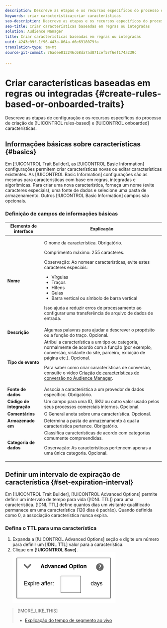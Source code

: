```yaml
---
description: Descreve as etapas e os recursos específicos do processo de criação de características integradas e baseadas em regras.
keywords: criar característica;criar características
seo-description: Descreve as etapas e os recursos específicos do processo de criação de características integradas e baseadas em regras.
seo-title: Criar características baseadas em regras ou integradas
solution: Audience Manager
title: Criar características baseadas em regras ou integradas
uuid: 4243e09f-1f96-443a-864a-d6e6918079fa
translation-type: tm+mt
source-git-commit: 76adee013246c68da7ad871cef57f6ef174a239c

---
```



# Criar características baseadas em regras ou integradas {#create-rules-based-or-onboarded-traits}

Descreve as etapas de configuração e os recursos específicos do processo de criação de [!UICONTROL rules-based] e [!UICONTROL onboarded] características.

<!-- c_tb_rules_traits.xml -->

## Informações básicas sobre características {#basics}

Em [!UICONTROL Trait Builder], as [!UICONTROL Basic Information] configurações permitem criar características novas ou editar características existentes. As [!UICONTROL Basic Information] configurações são as mesmas para características com base em regras, integradas e algorítmicas. Para criar uma nova característica, forneça um nome (evite caracteres especiais), uma fonte de dados e selecione uma pasta de armazenamento. Outros [!UICONTROL Basic Information] campos são opcionais.

<!-- c_tb_basics.xml -->

### Definição de campos de informações básicas

<table id="table_42AEC7A5B22346C5BB996D2D36C56229"> 
 <thead> 
  <tr> 
   <th colname="col1" class="entry"> Elemento de interface </th> 
   <th colname="col2" class="entry"> Explicação </th> 
  </tr> 
 </thead>
 <tbody> 
  <tr> 
   <td colname="col1"> <b><span class="uicontrol">Nome</span></b> </td> 
   <td colname="col2"> <p>O nome da característica. Obrigatório. </p> <p>Comprimento máximo: 255 caracteres. </p> <p> <p>Observação: Ao nomear características, evite estes caracteres especiais: 
      <ul id="ul_AB38A333F21A4AA9B5656CBA69BA65E3"> 
       <li id="li_0E5033B540BC41E799075845388E85A7">Vírgulas </li> 
       <li id="li_B1A6C3E3FB98473A91E4675EE09460F0">Traços </li> 
       <li id="li_579302FE34B64FE0AE3C751012839229">Hífens </li> 
       <li id="li_44890F738CC64E449CC2545D701ECBC7">Guias </li> 
       <li id="li_C203837501A94342923C99A7DAD1ED61">Barra vertical ou símbolo de barra vertical </li> 
      </ul> </p> </p> <p>Isso ajuda a reduzir erros de processamento ao configurar uma transferência <a href="../../integration/sending-audience-data/batch-data-transfer-explained/inbound-file-contents.md"></a>de arquivo de dados de entrada. </p> </td> 
  </tr> 
  <tr> 
   <td colname="col1"> <b><span class="uicontrol"> Descrição</span></b> </td> 
   <td colname="col2"> Algumas palavras para ajudar a descrever o propósito ou a função do traço. Opcional. </td> 
  </tr> 
  <tr> 
   <td colname="col1"> <b><span class="uicontrol"> Tipo de evento</span></b> </td> 
   <td colname="col2"> Atribui a característica a um tipo ou categoria, normalmente de acordo com a função (por exemplo, conversão, visitante do site, parceiro, exibição de página etc.). Opcional. <p> Para saber como criar características de conversão, consulte o vídeo <a href="https://docs.adobe.com/content/help/en/audience-manager-learn/tutorials/build-and-manage-audiences/traits-and-segments/creating-conversion-traits.html">Criação de características de conversão no Audience Manager</a>. </p></td> 
  </tr> 
  <tr> 
   <td colname="col1"> <b><span class="uicontrol"> Fonte de dados</span></b> </td> 
   <td colname="col2"> Associa a característica a um provedor de dados específico. Obrigatório. </td> 
  </tr> 
  <tr> 
   <td colname="col1"> <b><span class="uicontrol"> Código de integração</span></b> </td> 
   <td colname="col2"> Um campo para uma ID, SKU ou outro valor usado pelos seus processos comerciais internos. Opcional. </td> 
  </tr> 
  <tr> 
   <td colname="col1"> <b><span class="uicontrol"> Comentários</span></b> </td> 
   <td colname="col2"> O General anota sobre uma característica. Opcional. </td> 
  </tr> 
  <tr> 
   <td colname="col1"> <b><span class="uicontrol"> Armazenado em</span></b> </td> 
   <td colname="col2"> Determina a pasta de armazenamento à qual a característica pertence. Obrigatório. </td> 
  </tr> 
  <tr> 
   <td colname="col1"> <b><span class="uicontrol"> Categoria de dados</span></b> </td> 
   <td colname="col2"> Classifica características de acordo com categorias comumente compreendidas. <p>Observação:  As características pertencem apenas a uma única categoria. Opcional. </p> </td> 
  </tr> 
 </tbody> 
</table>

## Definir um intervalo de expiração de característica {#set-expiration-interval}

Em [!UICONTROL Trait Builder], [!UICONTROL Advanced Options] permite definir um intervalo de tempo para vida ([!DNL TTL]) para uma característica. [!DNL TTL] define quantos dias um visitante qualificado permanece em uma característica (120 dias é padrão). Quando definida como 0, a associação característica nunca expira.

<!-- t_tb_ttl.xml -->

### Defina o TTL para uma característica

1. Expanda a [!UICONTROL Advanced Options] seção e digite um número para definir um [!DNL TTL] valor para a característica.
2. Clique em **[!UICONTROL Save]**.
   ![](assets/TTL.png)

>[!MORE_LIKE_THIS]
>
>* [Explicação do tempo de segmento ao vivo](../../features/traits/segment-ttl-explained.md)

